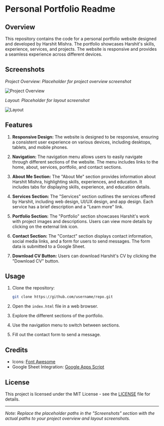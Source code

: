 # Personal Portfolio Readme

## Overview

This repository contains the code for a personal portfolio website designed and developed by Harshit Mishra. The portfolio showcases Harshit's skills, experience, services, and projects. The website is responsive and provides a seamless experience across different devices.

## Screenshots

*Project Overview: Placeholder for project overview screenshot*

![Project Overview](path/to/project_overview_screenshot.png)

*Layout: Placeholder for layout screenshot*

![Layout](path/to/layout_screenshot.png)

## Features

1. **Responsive Design:** The website is designed to be responsive, ensuring a consistent user experience on various devices, including desktops, tablets, and mobile phones.

2. **Navigation:** The navigation menu allows users to easily navigate through different sections of the website. The menu includes links to the home, about, services, portfolio, and contact sections.

3. **About Me Section:** The "About Me" section provides information about Harshit Mishra, highlighting skills, experiences, and education. It includes tabs for displaying skills, experience, and education details.

4. **Services Section:** The "Services" section outlines the services offered by Harshit, including web design, UI/UX design, and app design. Each service has a brief description and a "Learn more" link.

5. **Portfolio Section:** The "Portfolio" section showcases Harshit's work with project images and descriptions. Users can view more details by clicking on the external link icon.

6. **Contact Section:** The "Contact" section displays contact information, social media links, and a form for users to send messages. The form data is submitted to a Google Sheet.

7. **Download CV Button:** Users can download Harshit's CV by clicking the "Download CV" button.

## Usage

1. Clone the repository:

    ```bash
    git clone https://github.com/username/repo.git
    ```

2. Open the `index.html` file in a web browser.

3. Explore the different sections of the portfolio.

4. Use the navigation menu to switch between sections.

5. Fill out the contact form to send a message.

## Credits

- Icons: [Font Awesome](https://fontawesome.com/)
- Google Sheet Integration: [Google Apps Script](https://developers.google.com/apps-script/guides/web)

## License

This project is licensed under the MIT License - see the [LICENSE](LICENSE) file for details.

---

*Note: Replace the placeholder paths in the "Screenshots" section with the actual paths to your project overview and layout screenshots.*
